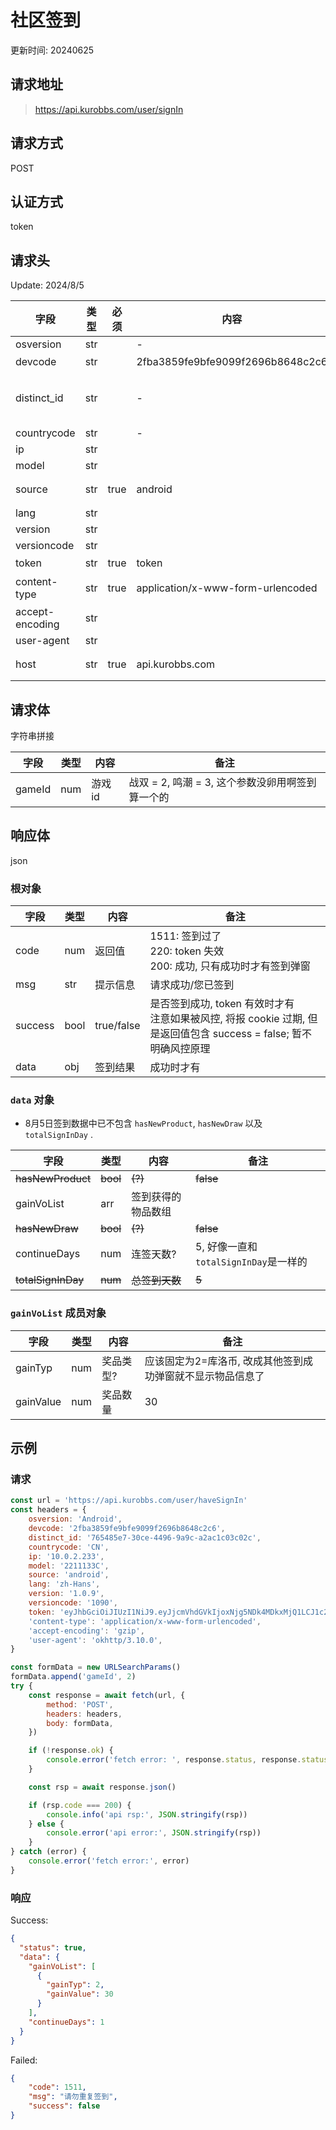 # 社区签到

更新时间: 20240625

## 请求地址

> https://api.kurobbs.com/user/signIn

## 请求方式

POST

## 认证方式

token

## 请求头

Update: 2024/8/5

| 字段            | 类型 | 必须 | 内容                              | 备注                                 |
| --------------- | ---- | ---- | --------------------------------- | ------------------------------------ |
| osversion       | str  |      | -                                 | Android                              |
| devcode         | str  |      | 2fba3859fe9bfe9099f2696b8648c2c6  | 似乎不要也行？                       |
| distinct_id     | str  |      | -                                 | 765485e7-30ce-4496-9a9c-a2ac1c03c02c |
| countrycode     | str  |      | -                                 | CN                                   |
| ip              | str  |      |                                   | 10.0.2.233                           |
| model           | str  |      |                                   | 2211133C                             |
| source          | str  | true | android                           | 不填可能会code500                    |
| lang            | str  |      |                                   | zh-Hans                              |
| version         | str  |      |                                   | 1.0.9                                |
| versioncode     | str  |      |                                   | 1090                                 |
| token           | str  | true | token                             | 令牌不能为空                         |
| content-type    | str  | true | application/x-www-form-urlencoded | 不填可能会code500                    |
| accept-encoding | str  |      |                                   | gzip                                 |
| user-agent      | str  |      |                                   | okhttp/3.10.0                        |
| host            | str  | true | api.kurobbs.com                   | 不填可能会code400                    |

## 请求体

字符串拼接

| 字段   | 类型 | 内容    | 备注                                             |
| ------ | ---- | ------- | ------------------------------------------------ |
| gameId | num  | 游戏 id | 战双 = 2, 鸣潮 = 3, 这个参数没卵用啊签到算一个的 |

## 响应体

json

### 根对象

| 字段    | 类型 | 内容       | 备注                                                         |
| ------- | ---- | ---------- | ------------------------------------------------------------ |
| code    | num  | 返回值     | 1511: 签到过了<br />220: token 失效<br />200: 成功, 只有成功时才有签到弹窗 |
| msg     | str  | 提示信息   | 请求成功/您已签到                                            |
| success | bool | true/false | 是否签到成功, token 有效时才有<br />注意如果被风控, 将报 cookie 过期, 但是返回值包含 success = false; 暂不明确风控原理 |
| data    | obj  | 签到结果   | 成功时才有                                                   |

### `data` 对象

- 8月5日签到数据中已不包含 `hasNewProduct`, `hasNewDraw` 以及 `totalSignInDay` .

| 字段               | 类型     | 内容               | 备注                                  |
| ------------------ | -------- | ------------------ | ------------------------------------- |
| ~~hasNewProduct~~  | ~~bool~~ | ~~(?)~~            | ~~false~~                             |
| gainVoList         | arr      | 签到获得的物品数组 |                                       |
| ~~hasNewDraw~~     | ~~bool~~ | ~~(?)~~            | ~~false~~                             |
| continueDays       | num      | 连签天数?          | 5, 好像一直和`totalSignInDay`是一样的 |
| ~~totalSignInDay~~ | ~~num~~  | ~~总签到天数~~     | ~~5~~                                 |

### `gainVoList` 成员对象

| 字段      | 类型 | 内容      | 备注                                                       |
| --------- | ---- | --------- | ---------------------------------------------------------- |
| gainTyp   | num  | 奖品类型? | 应该固定为2=库洛币, 改成其他签到成功弹窗就不显示物品信息了 |
| gainValue | num  | 奖品数量  | 30                                                         |

## 示例

### 请求

```js
const url = 'https://api.kurobbs.com/user/haveSignIn'
const headers = {
    osversion: 'Android',
    devcode: '2fba3859fe9bfe9099f2696b8648c2c6',
    distinct_id: '765485e7-30ce-4496-9a9c-a2ac1c03c02c',
    countrycode: 'CN',
    ip: '10.0.2.233',
    model: '2211133C',
    source: 'android',
    lang: 'zh-Hans',
    version: '1.0.9',
    versioncode: '1090',
    token: 'eyJhbGciOiJIUzI1NiJ9.eyJjcmVhdGVkIjoxNjg5NDk4MDkxMjQ1LCJ1c2VySWQiOjEwMDY1NjY5fQ.AAAA_AAAAAAAAAAAAAAAAAAAAAAAAAAA-AAAAAAAAAA',
    'content-type': 'application/x-www-form-urlencoded',
    'accept-encoding': 'gzip',
    'user-agent': 'okhttp/3.10.0',
}

const formData = new URLSearchParams()
formData.append('gameId', 2)
try {
    const response = await fetch(url, {
        method: 'POST',
        headers: headers,
        body: formData,
    })

    if (!response.ok) {
        console.error('fetch error: ', response.status, response.statusText)
    }

    const rsp = await response.json()

    if (rsp.code === 200) {
        console.info('api rsp:', JSON.stringify(rsp))
    } else {
        console.error('api error:', JSON.stringify(rsp))
    }
} catch (error) {
    console.error('fetch error:', error)
}
```

### 响应

Success: 

```json
{
  "status": true,
  "data": {
    "gainVoList": [
      {
        "gainTyp": 2,
        "gainValue": 30
      }
    ],
    "continueDays": 1
  }
}
```

Failed: 

```json
{
    "code": 1511,
    "msg": "请勿重复签到",
    "success": false
}
```

